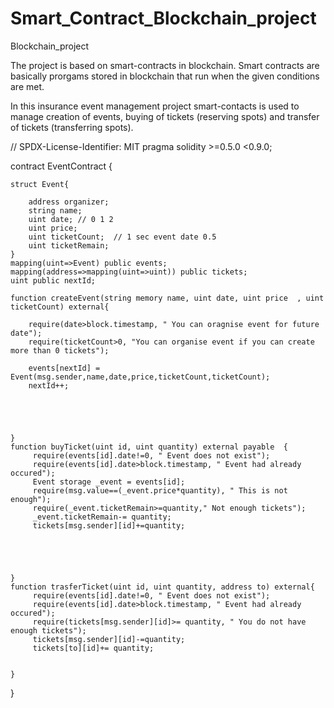 # Smart_Contract_Blockchain_project
Blockchain_project

The project is based on smart-contracts in blockchain. Smart contracts are basically prorgams stored in blockchain that run when the given conditions are met.

In this insurance event management project smart-contacts is used to manage creation of events, buying of tickets (reserving spots) and transfer of tickets (transferring spots).


// SPDX-License-Identifier: MIT
pragma solidity >=0.5.0 <0.9.0;

contract EventContract {

    struct Event{

        address organizer;
        string name;
        uint date; // 0 1 2 
        uint price;
        uint ticketCount;  // 1 sec event date 0.5
        uint ticketRemain;
    }
    mapping(uint=>Event) public events;
    mapping(address=>mapping(uint=>uint)) public tickets;
    uint public nextId;
     
    function createEvent(string memory name, uint date, uint price  , uint ticketCount) external{

        require(date>block.timestamp, " You can oragnise event for future date");
        require(ticketCount>0, "You can organise event if you can create more than 0 tickets");

        events[nextId] = Event(msg.sender,name,date,price,ticketCount,ticketCount);
        nextId++;





    }
    function buyTicket(uint id, uint quantity) external payable  {
         require(events[id].date!=0, " Event does not exist");
         require(events[id].date>block.timestamp, " Event had already occured");
         Event storage _event = events[id];
         require(msg.value==(_event.price*quantity), " This is not enough");
         require(_event.ticketRemain>=quantity," Not enough tickets");
         _event.ticketRemain-= quantity;
         tickets[msg.sender][id]+=quantity;


         


    }
    function trasferTicket(uint id, uint quantity, address to) external{
         require(events[id].date!=0, " Event does not exist");
         require(events[id].date>block.timestamp, " Event had already occured");
         require(tickets[msg.sender][id]>= quantity, " You do not have enough tickets");
         tickets[msg.sender][id]-=quantity;
         tickets[to][id]+= quantity;


    }



}
